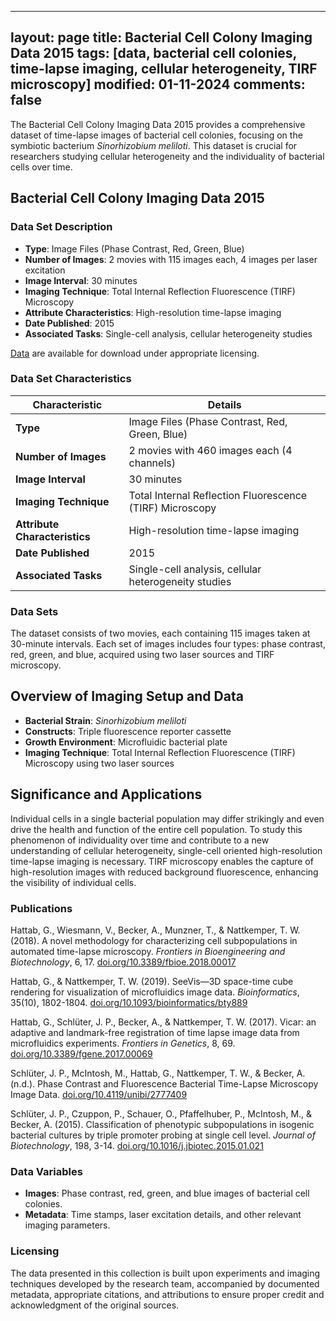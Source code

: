 
---
layout: page
title: Bacterial Cell Colony Imaging Data 2015
tags: [data, bacterial cell colonies, time-lapse imaging, cellular heterogeneity, TIRF microscopy]
modified: 01-11-2024
comments: false
---

The Bacterial Cell Colony Imaging Data 2015 provides a comprehensive dataset of time-lapse images of bacterial cell colonies, focusing on the symbiotic bacterium *Sinorhizobium meliloti*. This dataset is crucial for researchers studying cellular heterogeneity and the individuality of bacterial cells over time.

## Bacterial Cell Colony Imaging Data 2015

### Data Set Description

- **Type**: Image Files (Phase Contrast, Red, Green, Blue)
- **Number of Images**: 2 movies with 115 images each, 4 images per laser excitation
- **Image Interval**: 30 minutes
- **Imaging Technique**: Total Internal Reflection Fluorescence (TIRF) Microscopy
- **Attribute Characteristics**: High-resolution time-lapse imaging
- **Date Published**: 2015
- **Associated Tasks**: Single-cell analysis, cellular heterogeneity studies

[Data](#) are available for download under appropriate licensing.

### Data Set Characteristics

| Characteristic               | Details                    |
|------------------------------|----------------------------|
| **Type**                     | Image Files (Phase Contrast, Red, Green, Blue) |
| **Number of Images**         | 2 movies with 460 images each (4 channels) |
| **Image Interval**           | 30 minutes                 |
| **Imaging Technique**        | Total Internal Reflection Fluorescence (TIRF) Microscopy |
| **Attribute Characteristics**| High-resolution time-lapse imaging |
| **Date Published**           | 2015                       |
| **Associated Tasks**         | Single-cell analysis, cellular heterogeneity studies |

### Data Sets

The dataset consists of two movies, each containing 115 images taken at 30-minute intervals. Each set of images includes four types: phase contrast, red, green, and blue, acquired using two laser sources and TIRF microscopy.

## Overview of Imaging Setup and Data

- **Bacterial Strain**: *Sinorhizobium meliloti*
- **Constructs**: Triple fluorescence reporter cassette
- **Growth Environment**: Microfluidic bacterial plate
- **Imaging Technique**: Total Internal Reflection Fluorescence (TIRF) Microscopy using two laser sources

## Significance and Applications

Individual cells in a single bacterial population may differ strikingly and even drive the health and function of the entire cell population. To study this phenomenon of individuality over time and contribute to a new understanding of cellular heterogeneity, single-cell oriented high-resolution time-lapse imaging is necessary. TIRF microscopy enables the capture of high-resolution images with reduced background fluorescence, enhancing the visibility of individual cells.

### Publications

Hattab, G., Wiesmann, V., Becker, A., Munzner, T., & Nattkemper, T. W. (2018). A novel methodology for characterizing cell subpopulations in automated time-lapse microscopy. *Frontiers in Bioengineering and Biotechnology*, 6, 17.
[doi.org/10.3389/fbioe.2018.00017](https://doi.org/10.3389/fbioe.2018.00017)
<br/>

Hattab, G., & Nattkemper, T. W. (2019). SeeVis—3D space-time cube rendering for visualization of microfluidics image data. *Bioinformatics*, 35(10), 1802-1804.
[doi.org/10.1093/bioinformatics/bty889](https://doi.org/10.1093/bioinformatics/bty889)
<br/>

Hattab, G., Schlüter, J. P., Becker, A., & Nattkemper, T. W. (2017). Vicar: an adaptive and landmark-free registration of time lapse image data from microfluidics experiments. *Frontiers in Genetics*, 8, 69.
[doi.org/10.3389/fgene.2017.00069](https://doi.org/10.3389/fgene.2017.00069)
<br/>

Schlüter, J. P., McIntosh, M., Hattab, G., Nattkemper, T. W., & Becker, A. (n.d.). Phase Contrast and Fluorescence Bacterial Time-Lapse Microscopy Image Data.
[doi.org/10.4119/unibi/2777409](https://doi.org/10.4119/unibi/2777409)
<br/>

Schlüter, J. P., Czuppon, P., Schauer, O., Pfaffelhuber, P., McIntosh, M., & Becker, A. (2015). Classification of phenotypic subpopulations in isogenic bacterial cultures by triple promoter probing at single cell level. *Journal of Biotechnology*, 198, 3-14.
[doi.org/10.1016/j.jbiotec.2015.01.021](https://doi.org/10.1016/j.jbiotec.2015.01.021)

### Data Variables

- **Images**: Phase contrast, red, green, and blue images of bacterial cell colonies.
- **Metadata**: Time stamps, laser excitation details, and other relevant imaging parameters.

### Licensing

The data presented in this collection is built upon experiments and imaging techniques developed by the research team, accompanied by documented metadata, appropriate citations, and attributions to ensure proper credit and acknowledgment of the original sources.